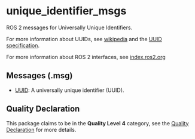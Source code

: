 # unique_identifier_msgs

ROS 2 messages for Universally Unique Identifiers.

For more information about UUIDs, see [wikipedia](https://en.wikipedia.org/wiki/Universally_unique_identifier) and the [UUID specification](https://tools.ietf.org/html/rfc4122.html).

For more information about ROS 2 interfaces, see [index.ros2.org](https://index.ros.org/doc/ros2/Concepts/About-ROS-Interfaces/)

## Messages (.msg)
* [UUID](msg/UUID.msg): A universally unique identifier (UUID).

## Quality Declaration

This package claims to be in the **Quality Level 4** category, see the [Quality Declaration](QUALITY_DECLARATION.md) for more details.
